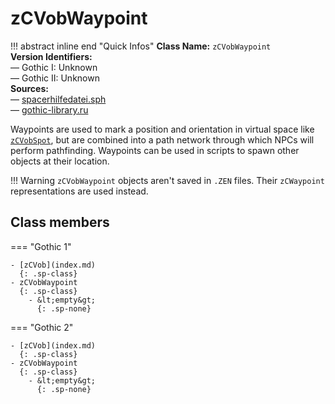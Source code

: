 # zCVobWaypoint

!!! abstract inline end "Quick Infos"
    **Class Name:** `zCVobWaypoint`<br/>
    **Version Identifiers:**<br />
    — Gothic I: Unknown<br/>
    — Gothic II: Unknown<br/>
    **Sources:**<br/>
    — [spacerhilfedatei.sph](https://wiki.worldofgothic.de/doku.php?id=spacer:hilfedatei)<br/>
    — [gothic-library.ru](https://gothic-library-mirror.piotrmacha.pl/publ/1-1-0-501)

Waypoints are used to mark a position and orientation in virtual space like [`zCVobSpot`](zCVobSpot.md), but are combined into a path network through which NPCs will perform pathfinding. Waypoints can be used in scripts to spawn other objects at their location.

!!! Warning
    `zCVobWaypoint` objects aren't saved in `.ZEN` files. Their `zCWaypoint` representations are used instead.

## Class members

=== "Gothic 1"

    - [zCVob](index.md)
      {: .sp-class}
    - zCVobWaypoint
      {: .sp-class}
        - &lt;empty&gt;
          {: .sp-none}

=== "Gothic 2"

    - [zCVob](index.md)
      {: .sp-class}
    - zCVobWaypoint
      {: .sp-class}
        - &lt;empty&gt;
          {: .sp-none}
